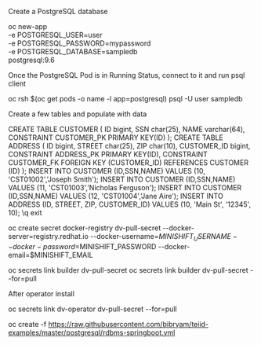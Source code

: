 Create a PostgreSQL database 
 
oc new-app \
  -e POSTGRESQL_USER=user \
  -e POSTGRESQL_PASSWORD=mypassword \
  -e POSTGRESQL_DATABASE=sampledb \
  postgresql:9.6

Once the PostgreSQL Pod is in Running Status, connect to it and run psql client

oc rsh $(oc get pods -o name -l app=postgresql)
psql -U user sampledb


Create a few tables and populate with data

CREATE TABLE CUSTOMER
(
   ID bigint,
   SSN char(25),
   NAME varchar(64),
   CONSTRAINT CUSTOMER_PK PRIMARY KEY(ID)
);
CREATE TABLE ADDRESS
(
   ID bigint,
   STREET char(25),
   ZIP char(10),
   CUSTOMER_ID bigint,
   CONSTRAINT ADDRESS_PK PRIMARY KEY(ID),
   CONSTRAINT CUSTOMER_FK FOREIGN KEY (CUSTOMER_ID) REFERENCES CUSTOMER (ID)
);
INSERT INTO CUSTOMER (ID,SSN,NAME) VALUES (10, 'CST01002','Joseph Smith');
INSERT INTO CUSTOMER (ID,SSN,NAME) VALUES (11, 'CST01003','Nicholas Ferguson');
INSERT INTO CUSTOMER (ID,SSN,NAME) VALUES (12, 'CST01004','Jane Aire');
INSERT INTO ADDRESS (ID, STREET, ZIP, CUSTOMER_ID) VALUES (10, 'Main St', '12345', 10);
\q
exit




oc create secret docker-registry dv-pull-secret --docker-server=registry.redhat.io --docker-username=$MINISHIFT_USERNAME --docker-password=$MINISHIFT_PASSWORD --docker-email=$MINISHIFT_EMAIL

oc secrets link builder dv-pull-secret
oc secrets link builder dv-pull-secret --for=pull


After operator install

oc secrets link dv-operator dv-pull-secret --for=pull





oc create -f https://raw.githubusercontent.com/bibryam/teiid-examples/master/postgresql/rdbms-springboot.yml



